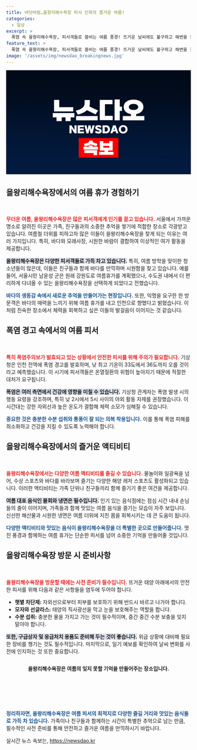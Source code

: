 ```yaml
---
title: 바닷바람…을왕리해수욕장 피서 인파의 즐거운 여름!
categories:
  - 일상
excerpt: >
  폭염 속 을왕리해수욕장, 피서객들로 붐비는 여름 풍경! 뜨거운 날씨에도 불구하고 해변을 찾은 시민들은 시원한 물회와 냉면으로 더위를 잊고 즐거운 추억을 쌓고 있다. 안전한 여름 피서 방법도 잊지 마세요!
feature_text: >
  폭염 속 을왕리해수욕장, 피서객들로 붐비는 여름 풍경! 뜨거운 날씨에도 불구하고 해변을 찾은 시민들은 시원한 물회와 냉면으로 더위를 잊고 즐거운 추억을 쌓고 있다. 안전한 여름 피서 방법도 잊지 마세요!
image: '/assets/img/newsdao_breakingnews.jpg'
---
```


<p><img src="/assets/img/newsdao_breakingnews.jpg" alt="flaretime 속보" /></p>

<h2 data-ke-size="size26">을왕리해수욕장에서의 여름 휴가 경험하기</h2>

<p data-ke-size="size16">&nbsp;</p>

<p><b><span style="color: #ee2323;">무더운 여름, 을왕리해수욕장은 많은 피서객에게 인기를 끌고 있습니다.</span></b> 서울에서 가까운 명소로 알려진 이곳은 가족, 친구들과의 소중한 추억을 쌓기에 적합한 장소로 각광받고 있습니다. 여름철 더위를 피하고자 많은 이들이 을왕리해수욕장을 찾게 되는 이유는 여러 가지입니다. 특히, 바다와 모래사장, 시원한 바람이 결합하여 이상적인 여가 활동을 제공합니다.</p>

<p><b><span style="background-color: #21538527;">을왕리해수욕장은 다양한 피서객들로 가득 차고 있습니다.</span></b> 특히, 여름 방학을 맞이한 청소년들이 많은데, 이들은 친구들과 함께 바다를 만끽하며 시원함을 찾고 있습니다. 예를 들어, 서울시민 남윤성 군은 원래 강원도로 여름휴가를 계획했으나, 수도권 내에서 더 편리하게 다녀올 수 있는 을왕리해수욕장을 선택하게 되었다고 전했습니다.</p>

<p><b><span style="color: #1a5490;">바다의 생동감 속에서 새로운 추억을 만들어가는 현장입니다.</span></b> 또한, 익명을 요구한 한 방문객은 바다의 매력을 느끼기 위해 여름 휴가를 내고 인천으로 향했다고 밝혔습니다. 이처럼 친숙한 장소에서 체력을 회복하고 싶은 이들의 발걸음이 이어지는 것 같습니다.</p>

<h2 data-ke-size="size26">폭염 경고 속에서의 여름 피서</h2>

<p data-ke-size="size16">&nbsp;</p>

<p><b><span style="color: #ee2323;">특히 폭염주의보가 발효되고 있는 상황에서 안전한 피서를 위해 주의가 필요합니다.</span></b> 기상청은 인천 전역에 폭염 경고를 발효하며, 낮 최고 기온이 33도에서 36도까지 오를 것이라고 예측했습니다. 이 시기에 피서객들은 온열질환의 위험이 높아지기 때문에 적절한 대처가 요구됩니다.</p>

<p><b><span style="background-color: #21538527;">폭염은 여러 측면에서 건강에 영향을 미칠 수 있습니다.</span></b> 기상청 관계자는 폭염 발생 시의 행동 요령을 강조하며, 특히 낮 2시에서 5시 사이의 야외 활동 자제를 권장했습니다. 이 시간대는 강한 자외선과 높은 온도가 결합해 체력 소모가 심해질 수 있습니다.</p>

<p><b><span style="color: #1a5490;">중요한 것은 충분한 수분 섭취와 통풍이 잘 되는 의복 착용입니다.</span></b> 이를 통해 폭염 피해를 최소화하고 건강을 지킬 수 있도록 노력해야 합니다.</p>

<h2 data-ke-size="size26">을왕리해수욕장에서의 즐거운 액티비티</h2>

<p data-ke-size="size16">&nbsp;</p>

<p><b><span style="color: #ee2323;">을왕리해수욕장에서는 다양한 여름 액티비티를 즐길 수 있습니다.</span></b> 물놀이와 일광욕을 넘어, 수상 스포츠와 바다를 바라보며 즐기는 다양한 해양 레저 스포츠도 활성화되고 있습니다. 이러한 액티비티는 가족 단위나 친구들끼리 함께 즐기기 좋은 여건을 제공합니다.</p>

<p><b><span style="background-color: #21538527;">여름 대표 음식인 물회와 냉면은 필수입니다.</span></b> 인기 있는 음식점에는 점심 시간 내내 손님들의 줄이 이어지며, 가족들과 함께 맛있는 여름 음식을 즐기는 모습이 자주 보입니다. 신선한 해산물과 시원한 냉면은 여름 더위에 지친 몸을 회복시키는 데 큰 도움이 됩니다.</p>

<p><b><span style="color: #1a5490;">다양한 액티비티와 맛있는 음식이 을왕리해수욕장을 더 특별한 곳으로 만들어줍니다.</span></b> 멋진 풍경과 함께하는 여름 휴가는 단순한 피서를 넘어 소중한 기억을 만들어줄 것입니다.</p>

<h2 data-ke-size="size26">을왕리해수욕장 방문 시 준비사항</h2>

<p data-ke-size="size16">&nbsp;</p>

<p><b><span style="color: #ee2323;">을왕리해수욕장을 방문할 때에는 사전 준비가 필수입니다.</span></b> 뜨거운 태양 아래에서의 안전한 피서를 위해 다음과 같은 사항들을 염두에 두어야 합니다.</p>

<ul>
  <li><b>햇볕 차단제:</b> 자외선으로부터 피부를 보호하기 위해 반드시 바르고 나가야 합니다.</li>
  <li><b>모자와 선글라스:</b> 태양의 직사광선을 막고 눈을 보호해주는 역할을 합니다.</li>
  <li><b>수분 섭취:</b> 충분한 물을 가지고 가는 것이 필수적이며, 중간 중간 수분 보충을 잊지 말아야 합니다.</li>
</ul>

<p><b><span style="background-color: #21538527;">또한, 구급상자 및 응급처치 용품도 준비해 두는 것이 좋습니다.</span></b> 위급 상황에 대비해 필요한 장비를 챙기는 것도 필수적입니다. 마지막으로, 일기 예보를 확인하여 날씨 변화를 사전에 인지하는 것 또한 중요합니다.</p>

<header><span style="padding: 10px 0px; display: block; font-weight: bold; line-height: 2;">을왕리해수욕장은 여름의 잊지 못할 기억을 만들어주는 장소입니다.</span></header>

<p data-ke-size="size16">&nbsp;</p>

<p><b><span style="color: #1a5490;">정리하자면, 을왕리해수욕장은 여름 피서의 최적지로 다양한 즐길 거리와 맛있는 음식들로 가득 차 있습니다.</span></b> 가족이나 친구들과 함께하는 시간이 특별한 추억으로 남는 만큼, 필수적인 사전 준비를 통해 안전하고 즐거운 여름을 만끽하시기 바랍니다.</p>
실시간 뉴스 속보는, <a href="https://newsdao.kr" rel="dofollow">https://newsdao.kr</a>


